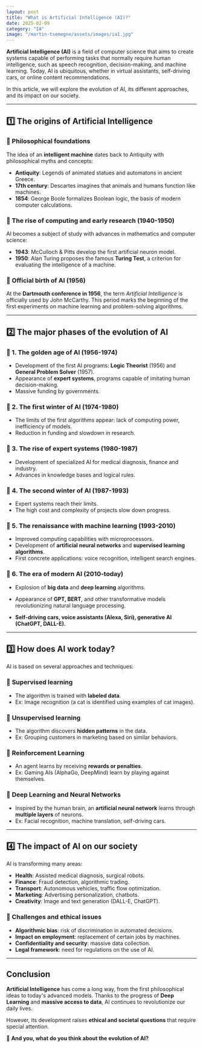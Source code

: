 ```yaml
---
layout: post
title: "What is Artificial Intelligence (AI)?"
date: 2025-02-09
category: "IA"
image: "/martin-tsemegne/assets/images/ia1.jpg"
---
```



**Artificial Intelligence (AI)** is a field of computer science that aims to create systems capable of performing tasks that normally require human intelligence, such as speech recognition, decision-making, and machine learning. Today, AI is ubiquitous, whether in virtual assistants, self-driving cars, or online content recommendations.

In this article, we will explore the evolution of AI, its different approaches, and its impact on our society.

---

## 1️⃣ The origins of Artificial Intelligence

### 📌 Philosophical foundations
The idea of ​​an **intelligent machine** dates back to Antiquity with philosophical myths and concepts:
- **Antiquity**: Legends of animated statues and automatons in ancient Greece.
- **17th century**: Descartes imagines that animals and humans function like machines.
- **1854**: George Boole formalizes Boolean logic, the basis of modern computer calculations.

### 📌 The rise of computing and early research (1940-1950)
AI becomes a subject of study with advances in mathematics and computer science:
- **1943**: McCulloch & Pitts develop the first artificial neuron model.
- **1950**: Alan Turing proposes the famous **Turing Test**, a criterion for evaluating the intelligence of a machine.

### 📌 Official birth of AI (1956)
At the **Dartmouth conference in 1956**, the term *Artificial Intelligence* is officially used by John McCarthy. This period marks the beginning of the first experiments on machine learning and problem-solving algorithms.

---

## 2️⃣ The major phases of the evolution of AI

### 🔹 1. The golden age of AI (1956-1974)
- Development of the first AI programs: **Logic Theorist** (1956) and **General Problem Solver** (1957).
- Appearance of **expert systems**, programs capable of imitating human decision-making.
- Massive funding by governments.

### 🔹 2. The first winter of AI (1974-1980)
- The limits of the first algorithms appear: lack of computing power, inefficiency of models.
- Reduction in funding and slowdown in research.

### 🔹 3. The rise of expert systems (1980-1987)
- Development of specialized AI for medical diagnosis, finance and industry.
- Advances in knowledge bases and logical rules.

### 🔹 4. The second winter of AI (1987-1993)
- Expert systems reach their limits.
- The high cost and complexity of projects slow down progress.

### 🔹 5. The renaissance with machine learning (1993-2010)
- Improved computing capabilities with microprocessors.
- Development of **artificial neural networks** and **supervised learning algorithms**.
- First concrete applications: voice recognition, intelligent search engines.

### 🔹 6. The era of modern AI (2010-today)
- Explosion of **big data** and **deep learning** algorithms.

- Appearance of **GPT, BERT**, and other transformative models revolutionizing natural language processing.
- **Self-driving cars, voice assistants (Alexa, Siri), generative AI (ChatGPT, DALL-E).**

---

## 3️⃣ How does AI work today?
AI is based on several approaches and techniques:

### 📌 **Supervised learning**
- The algorithm is trained with **labeled data**.
- Ex: Image recognition (a cat is identified using examples of cat images).

### 📌 **Unsupervised learning**
- The algorithm discovers **hidden patterns** in the data.
- Ex: Grouping customers in marketing based on similar behaviors.

### 📌 **Reinforcement Learning**
- An agent learns by receiving **rewards or penalties**.
- Ex: Gaming AIs (AlphaGo, DeepMind) learn by playing against themselves.

### 📌 **Deep Learning** and Neural Networks
- Inspired by the human brain, an **artificial neural network** learns through **multiple layers** of neurons.
- Ex: Facial recognition, machine translation, self-driving cars.

---

## 4️⃣ The impact of AI on our society

AI is transforming many areas:
- **Health**: Assisted medical diagnosis, surgical robots.
- **Finance**: Fraud detection, algorithmic trading.
- **Transport**: Autonomous vehicles, traffic flow optimization.
- **Marketing**: Advertising personalization, chatbots.
- **Creativity**: Image and text generation (DALL-E, ChatGPT).

### 🔹 Challenges and ethical issues
- **Algorithmic bias**: risk of discrimination in automated decisions.
- **Impact on employment**: replacement of certain jobs by machines.
- **Confidentiality and security**: massive data collection.
- **Legal framework**: need for regulations on the use of AI.

---

## Conclusion

**Artificial Intelligence** has come a long way, from the first philosophical ideas to today's advanced models. Thanks to the progress of **Deep Learning** and **massive access to data**, AI continues to revolutionize our daily lives.

However, its development raises **ethical and societal questions** that require special attention.

📌 **And you, what do you think about the evolution of AI?**
